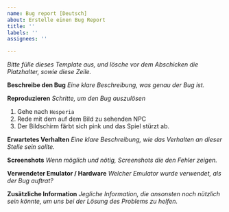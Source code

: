 ```yaml
---
name: Bug report [Deutsch]
about: Erstelle einen Bug Report
title: ''
labels: ''
assignees: ''

---
```


*Bitte fülle dieses Template aus, und lösche vor dem Abschicken die Platzhalter, sowie diese Zeile.*

**Beschreibe den Bug**
*Eine klare Beschreibung, was genau der Bug ist.*

**Reproduzieren**
*Schritte, um den Bug auszulösen*
1. Gehe nach `Hesperia`
2. Rede mit dem auf dem Bild zu sehenden NPC
3. Der Bildschirm färbt sich pink und das Spiel stürzt ab.

**Erwartetes Verhalten**
*Eine klare Beschreibung, wie das Verhalten an dieser Stelle sein sollte.*

**Screenshots**
*Wenn möglich und nötig, Screenshots die den Fehler zeigen.*

**Verwendeter Emulator / Hardware**
*Welcher Emulator wurde verwendet, als der Bug auftrat?*

**Zusätzliche Information**
*Jegliche Information, die ansonsten noch nützlich sein könnte, um uns bei der Lösung des Problems zu helfen.*
